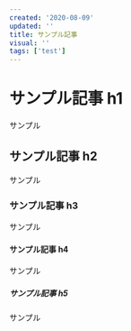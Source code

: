 ```yaml
---
created: '2020-08-09'
updated: ''
title: サンプル記事
visual: ''
tags: ['test']
---
```


# サンプル記事 h1

サンプル

## サンプル記事 h2

サンプル

### サンプル記事 h3

サンプル

#### サンプル記事 h4

サンプル

##### サンプル記事 h5

サンプル
